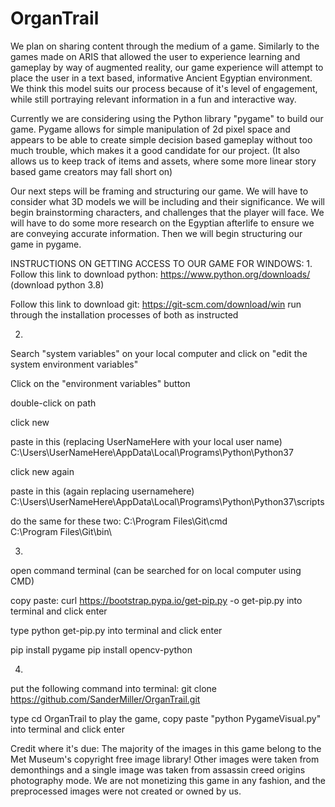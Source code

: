 # OrganTrail

We plan on sharing content through the medium of a game. Similarly to the games made on ARIS that allowed the user to experience learning and gameplay by way of augmented reality, our game experience will attempt to place the user in a text based, informative Ancient Egyptian environment. We think this model suits our process because of it's level of engagement, while still portraying relevant information in a fun and interactive way.

Currently we are considering using the Python library "pygame" to build our game. Pygame allows for simple manipulation of 2d pixel space and appears to be able to create simple decision based gameplay without too much trouble, which makes it a good candidate for our project. (It also allows us to keep track of items and assets, where some more linear story based game creators may fall short on)

Our next steps will be framing and structuring our game. We will have to consider what 3D models we will be including and their significance. We will begin brainstorming characters, and challenges that the player will face. We will have to do some more research on the Egyptian afterlife to ensure we are conveying accurate information. Then we will begin structuring our game in pygame.


INSTRUCTIONS ON GETTING ACCESS TO OUR GAME FOR WINDOWS:
1. 
Follow this link to download python: https://www.python.org/downloads/ (download python 3.8)

Follow this link to download git: https://git-scm.com/download/win
run through the installation processes of both as instructed

2. 
Search "system variables" on your local computer and click on "edit the system environment variables"

Click on the "environment variables" button

double-click on path

click new

paste in this (replacing UserNameHere with your local user name) C:\Users\UserNameHere\AppData\Local\Programs\Python\Python37

click new again

paste in this (again replacing usernamehere) C:\Users\UserNameHere\AppData\Local\Programs\Python\Python37\scripts

do the same for these two:
C:\Program Files\Git\cmd\
C:\Program Files\Git\bin\


3. 
open command terminal (can be searched for on local computer using CMD)

copy paste:      curl https://bootstrap.pypa.io/get-pip.py -o get-pip.py             into terminal and click enter

type python get-pip.py into terminal and click enter

pip install pygame
pip install opencv-python

4.
put the following command into terminal: git clone https://github.com/SanderMiller/OrganTrail.git

type cd OrganTrail
to play the game, copy paste "python PygameVisual.py" into terminal and click enter


Credit where it's due:
The majority of the images in this game belong to the Met Museum's copyright free image library! Other images were taken from demonthings and a single image was taken from assassin creed origins photography mode. We are not monetizing this game in any fashion, and the preprocessed images were not created or owned by us.
